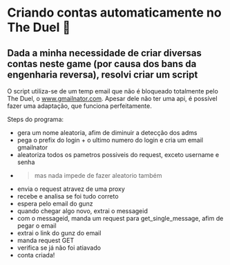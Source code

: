 # Criando contas automaticamente no The Duel 🐍
## Dada a minha necessidade de criar diversas contas neste game (por causa dos bans da engenharia reversa), resolvi criar um script
O script utiliza-se de um temp email que não é bloqueado totalmente pelo The Duel, o www.gmailnator.com. Apesar dele não ter uma api, é possível fazer uma adaptação, que funciona perfeitamente.

Steps do programa:
- gera um nome aleatoria, afim de diminuir a detecção dos adms
- pega o prefix do login + o ultimo numero do login e cria um email gmailnator
- aleatoriza todos os pametros possiveis do request, exceto username e senha
- 	> mas nada impede de fazer aleatorio também
- envia o request atravez de uma proxy
- recebe e analisa se foi tudo correto
- espera pelo email do gunz
- quando chegar algo novo, extrai o messageid
- com o messageid, manda um request para get_single_message, afim de pegar o email
- extrai o link do gunz do email
- manda request GET
- verifica se já não foi atiavado
- conta criada!
